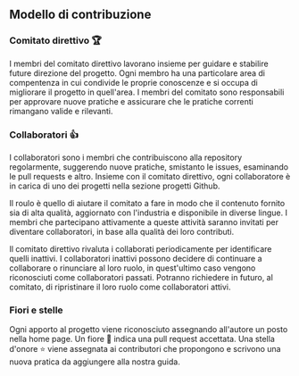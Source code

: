 ## Modello di contribuzione

### Comitato direttivo 🏆

I membri del comitato direttivo lavorano insieme per guidare e stabilire future direzione del progetto. Ogni membro ha una particolare area di compentenza in cui condivide le proprie conoscenze e si occupa di migliorare il progetto in quell'area. I membri del comitato sono responsabili per approvare nuove pratiche e assicurare che le pratiche correnti rimangano valide e rilevanti.

### Collaboratori 👍

I collaboratori sono i membri che contribuiscono alla repository regolarmente, suggerendo nuove pratiche, smistanto le issues, esaminando le pull requests e altro. Insieme con il comitato direttivo, ogni collaboratore è in carica di uno dei progetti nella sezione progetti Github.

Il roulo è quello di aiutare il comitato a fare in modo che il contenuto fornito sia di alta qualità, aggiornato con l'industria e disponibile in diverse lingue. I membri che partecipano attivamente a queste attività saranno invitati per diventare collaboratori, in base alla qualità dei loro contributi.

Il comitato direttivo rivaluta i collaborati periodicamente per identificare quelli inattivi. I collaboratori inattivi possono decidere di continuare a collaborare o rinunciare al loro ruolo, in quest'ultimo caso vengono riconosciuti come collaboratori passati. Potranno richiedere in futuro, al comitato, di ripristinare il loro ruolo come collaboratori attivi.

### Fiori e stelle

Ogni apporto al progetto viene riconosciuto assegnando all'autore un posto nella home page. Un fiore 🌻 indica una pull request accettata. Una stella d'onore ⭐ viene assegnata ai contributori che propongono e scrivono una nuova pratica da aggiungere alla nostra guida.
